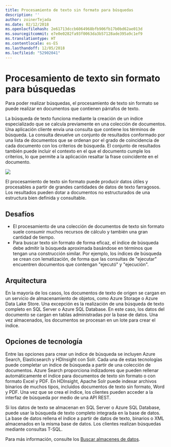 ```yaml
---
title: Procesamiento de texto sin formato para búsquedas
description: ''
author: zoinerTejada
ms.date: 02/12/2018
ms.openlocfilehash: 2e61713dccb6064968bfb906fb17b0bd62ae013d
ms.sourcegitcommit: e7e0e0282fa93f0063da3b57128ade395a9c1ef9
ms.translationtype: HT
ms.contentlocale: es-ES
ms.lasthandoff: 12/05/2018
ms.locfileid: "52902041"
---
```

# <a name="processing-free-form-text-for-search"></a>Procesamiento de texto sin formato para búsquedas

Para poder realizar búsquedas, el procesamiento de texto sin formato se puede realizar en documentos que contienen párrafos de texto.

La búsqueda de texto funciona mediante la creación de un índice especializado que se calcula previamente en una colección de documentos. Una aplicación cliente envía una consulta que contiene los términos de búsqueda. La consulta devuelve un conjunto de resultados conformado por una lista de documentos que se ordenan por el grado de coincidencia de cada documento con los criterios de búsqueda. El conjunto de resultados también puede incluir el contexto en el que el documento cumple los criterios, lo que permite a la aplicación resaltar la frase coincidente en el documento. 

![](./images/search-pipeline.png)

El procesamiento de texto sin formato puede producir datos útiles y procesables a partir de grandes cantidades de datos de texto farragosos. Los resultados pueden dotar a documentos no estructurados de una estructura bien definida y consultable.


## <a name="challenges"></a>Desafíos

- El procesamiento de una colección de documentos de texto sin formato suele consumir muchos recursos de cálculo y también una gran cantidad de tiempo.
- Para buscar texto sin formato de forma eficaz, el índice de búsqueda debe admitir la búsqueda aproximada basándose en términos que tengan una construcción similar. Por ejemplo, los índices de búsqueda se crean con lematización, de forma que las consultas de "ejecutar" encuentren documentos que contengan "ejecutó" y "ejecución".

## <a name="architecture"></a>Arquitectura

En la mayoría de los casos, los documentos de texto de origen se cargan en un servicio de almacenamiento de objetos, como Azure Storage o Azure Data Lake Store. Una excepción es la realización de una búsqueda de texto completo en SQL Server o Azure SQL Database. En este caso, los datos del documento se cargan en tablas administradas por la base de datos. Una vez almacenados, los documentos se procesan en un lote para crear el índice.

## <a name="technology-choices"></a>Opciones de tecnología

Entre las opciones para crear un índice de búsqueda se incluyen Azure Search, Elasticsearch y HDInsight con Solr. Cada una de estas tecnologías puede completar un índice de búsqueda a partir de una colección de documentos. Azure Search proporciona indizadores que pueden rellenar automáticamente el índice para documentos de texto sin formato o con formato Excel y PDF. En HDInsight, Apache Solr puede indexar archivos binarios de muchos tipos, incluidos documentos de texto sin formato, Word y PDF. Una vez que se crea el índice, los clientes pueden acceder a la interfaz de búsqueda por medio de una API REST. 

Si los datos de texto se almacenan en SQL Server o Azure SQL Database, puede usar la búsqueda de texto completo integrada en la base de datos. La base de datos rellena el índice a partir de datos de texto, binarios o XML almacenados en la misma base de datos. Los clientes realizan búsquedas mediante consultas T-SQL. 

Para más información, consulte los [Buscar almacenes de datos](../technology-choices/search-options.md).
